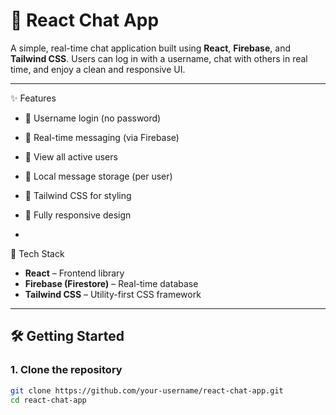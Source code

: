# 💬 React Chat App

A simple, real-time chat application built using **React**, **Firebase**, and **Tailwind CSS**. Users can log in with a username, chat with others in real time, and enjoy a clean and responsive UI.

---
✨ Features

- 🔑 Username login (no password)
- 📡 Real-time messaging (via Firebase)
- 👥 View all active users
- 💾 Local message storage (per user)
- 🎨 Tailwind CSS for styling
- 📱 Fully responsive design

- 
🧰 Tech Stack

- **React** – Frontend library  
- **Firebase (Firestore)** – Real-time database  
- **Tailwind CSS** – Utility-first CSS framework  

---

## 🛠️ Getting Started

### 1. Clone the repository

```bash
git clone https://github.com/your-username/react-chat-app.git
cd react-chat-app

